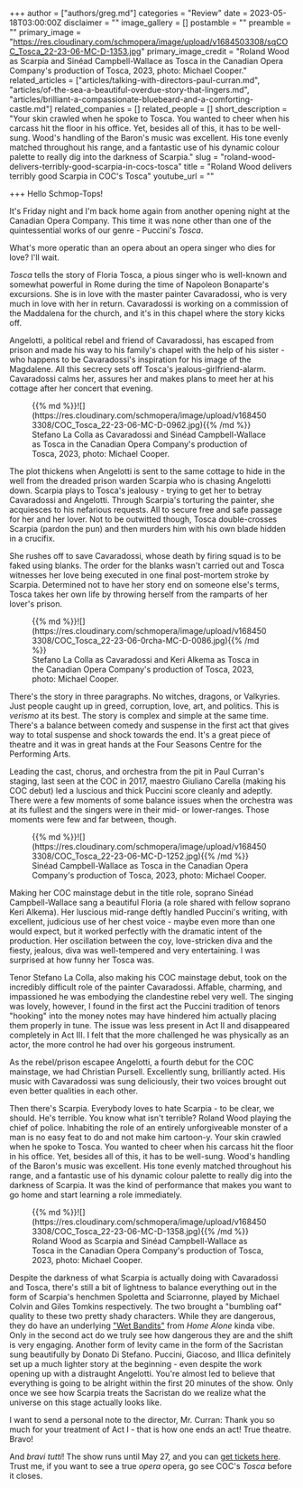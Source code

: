 +++
author = ["authors/greg.md"]
categories = "Review"
date = 2023-05-18T03:00:00Z
disclaimer = ""
image_gallery = []
postamble = ""
preamble = ""
primary_image = "https://res.cloudinary.com/schmopera/image/upload/v1684503308/sqCOC_Tosca_22-23-06-MC-D-1353.jpg"
primary_image_credit = "Roland Wood as Scarpia and Sinéad Campbell-Wallace as Tosca in the Canadian Opera Company's production of Tosca, 2023, photo: Michael Cooper."
related_articles = ["articles/talking-with-directors-paul-curran.md", "articles/of-the-sea-a-beautiful-overdue-story-that-lingers.md", "articles/brilliant-a-compassionate-bluebeard-and-a-comforting-castle.md"]
related_companies = []
related_people = []
short_description = "Your skin crawled when he spoke to Tosca. You wanted to cheer when his carcass hit the floor in his office. Yet, besides all of this, it has to be well-sung. Wood's handling of the Baron's music was excellent. His tone evenly matched throughout his range, and a fantastic use of his dynamic colour palette to really dig into the darkness of Scarpia."
slug = "roland-wood-delivers-terribly-good-scarpia-in-cocs-tosca"
title = "Roland Wood delivers terribly good Scarpia in COC's Tosca"
youtube_url = ""

+++
Hello Schmop-Tops! 

It's Friday night and I'm back home again from another opening night at the Canadian Opera Company. This time it was none other than one of the quintessential works of our genre - Puccini's _Tosca_. 

What's more operatic than an opera about an opera singer who dies for love? I'll wait. 

_Tosca_ tells the story of Floria Tosca, a pious singer who is well-known and somewhat powerful in Rome during the time of Napoleon Bonaparte's excursions. She is in love with the master painter Cavaradossi, who is very much in love with her in return. Cavaradossi is working on a commission of the Maddalena for the church, and it's in this chapel where the story kicks off. 

Angelotti, a political rebel and friend of Cavaradossi, has escaped from prison and made his way to his family's chapel with the help of his sister - who happens to be Cavaradossi's inspiration for his image of the Magdalene. All this secrecy sets off Tosca's jealous-girlfriend-alarm. Cavaradossi calms her, assures her and makes plans to meet her at his cottage after her concert that evening.

<figure data-type="image">{{% md %}}![](https://res.cloudinary.com/schmopera/image/upload/v1684503308/COC_Tosca_22-23-06-MC-D-0962.jpg){{% /md %}}

<figcaption>Stefano La Colla as Cavaradossi and Sinéad Campbell-Wallace as Tosca in the Canadian Opera Company's production of Tosca, 2023, photo: Michael Cooper.</figcaption>
</figure>

The plot thickens when Angelotti is sent to the same cottage to hide in the well from the dreaded prison warden Scarpia who is chasing Angelotti down. Scarpia plays to Tosca's jealousy - trying to get her to betray Cavaradossi and Angelotti. Through Scarpia's torturing the painter, she acquiesces to his nefarious requests. All to secure free and safe passage for her and her lover. Not to be outwitted though, Tosca double-crosses Scarpia (pardon the pun) and then murders him with his own blade hidden in a crucifix. 

She rushes off to save Cavaradossi, whose death by firing squad is to be faked using blanks. The order for the blanks wasn't carried out and Tosca witnesses her love being executed in one final post-mortem stroke by Scarpia. Determined not to have her story end on someone else's terms, Tosca takes her own life by throwing herself from the ramparts of her lover's prison.

<figure data-type="image">{{% md %}}![](https://res.cloudinary.com/schmopera/image/upload/v1684503308/COC_Tosca_22-23-06-0rcha-MC-D-0086.jpg){{% /md %}}

<figcaption>Stefano La Colla as Cavaradossi and Keri Alkema as Tosca in the Canadian Opera Company's production of Tosca, 2023, photo: Michael Cooper.</figcaption>
</figure>

There's the story in three paragraphs. No witches, dragons, or Valkyries. Just people caught up in greed, corruption, love, art, and politics. This is _verismo_ at its best. The story is complex and simple at the same time. There's a balance between comedy and suspense in the first act that gives way to total suspense and shock towards the end. It's a great piece of theatre and it was in great hands at the Four Seasons Centre for the Performing Arts. 

Leading the cast, chorus, and orchestra from the pit in Paul Curran's staging, last seen at the COC in 2017, maestro Giuliano Carella (making his COC debut) led a luscious and thick Puccini score cleanly and adeptly. There were a few moments of some balance issues when the orchestra was at its fullest and the singers were in their mid- or lower-ranges. Those moments were few and far between, though.

<figure data-type="image">{{% md %}}![](https://res.cloudinary.com/schmopera/image/upload/v1684503308/COC_Tosca_22-23-06-MC-D-1252.jpg){{% /md %}}

<figcaption>Sinéad Campbell-Wallace as Tosca in the Canadian Opera Company's production of Tosca, 2023, photo: Michael Cooper.</figcaption>
</figure>

Making her COC mainstage debut in the title role, soprano Sinéad Campbell-Wallace sang a beautiful Floria (a role shared with fellow soprano Keri Alkema). Her luscious mid-range deftly handled Puccini's writing, with excellent, judicious use of her chest voice - maybe even more than one would expect, but it worked perfectly with the dramatic intent of the production. Her oscillation between the coy, love-stricken diva and the fiesty, jealous, diva was well-tempered and very entertaining. I was surprised at how funny her Tosca was. 

Tenor Stefano La Colla, also making his COC mainstage debut, took on the incredibly difficult role of the painter Cavaradossi. Affable, charming, and impassioned he was embodying the clandestine rebel very well. The singing was lovely, however, I found in the first act the Puccini tradition of tenors "hooking" into the money notes may have hindered him actually placing them properly in tune. The issue was less present in Act II and disappeared completely in Act III. I felt that the more challenged he was physically as an actor, the more control he had over his gorgeous instrument. 

As the rebel/prison escapee Angelotti, a fourth debut for the COC mainstage, we had Christian Pursell. Excellently sung, brilliantly acted. His music with Cavaradossi was sung deliciously, their two voices brought out even better qualities in each other. 

Then there's Scarpia. Everybody loves to hate Scarpia - to be clear, we should. He's terrible. You know what isn't terrible? Roland Wood playing the chief of police. Inhabiting the role of an entirely unforgiveable monster of a man is no easy feat to do and not make him cartoon-y. Your skin crawled when he spoke to Tosca. You wanted to cheer when his carcass hit the floor in his office. Yet, besides all of this, it has to be well-sung. Wood's handling of the Baron's music was excellent. His tone evenly matched throughout his range, and a fantastic use of his dynamic colour palette to really dig into the darkness of Scarpia. It was the kind of performance that makes you want to go home and start learning a role immediately.

<figure data-type="image">{{% md %}}![](https://res.cloudinary.com/schmopera/image/upload/v1684503308/COC_Tosca_22-23-06-MC-D-1358.jpg){{% /md %}}

<figcaption>Roland Wood as Scarpia and Sinéad Campbell-Wallace as Tosca in the Canadian Opera Company's production of Tosca, 2023, photo: Michael Cooper.</figcaption>
</figure>

Despite the darkness of what Scarpia is actually doing with Cavaradossi and Tosca, there's still a bit of lightness to balance everything out in the form of Scarpia's henchmen Spoletta and Sciarronne, played by Michael Colvin and Giles Tomkins respectively. The two brought a "bumbling oaf" quality to these two pretty shady characters. While they are dangerous, they do have an underlying ["Wet Bandits"](https://www.youtube.com/watch?v=yj6_G74cEjk) from _Home Alone_ kinda vibe. Only in the second act do we truly see how dangerous they are and the shift is very engaging. Another form of levity came in the form of the Sacristan sung beautifully by Donato Di Stefano. Puccini, Giacoso, and Illica definitely set up a much lighter story at the beginning - even despite the work opening up with a distraught Angelotti. You're almost led to believe that everything is going to be alright within the first 20 minutes of the show. Only once we see how Scarpia treats the Sacristan do we realize what the universe on this stage actually looks like. 

I want to send a personal note to the director, Mr. Curran: Thank you so much for your treatment of Act I - that is how one ends an act! True theatre. Bravo!

And _bravi tutti_! The show runs until May 27, and you can [get tickets here](https://www.coc.ca/productions/23501). Trust me, if you want to see a true _opera_ opera, go see COC's _Tosca_ before it closes. 